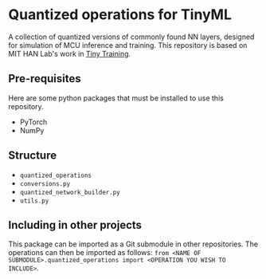 # Quantized operations for TinyML

A collection of quantized versions of commonly found NN layers, designed for simulation of MCU inference and training. This repository is based on MIT HAN Lab's work in [Tiny Training](https://github.com/mit-han-lab/tiny-training).

## Pre-requisites

Here are some python packages that must be installed to use this repository.

- PyTorch
- NumPy

## Structure

- `quantized_operations`
- `conversions.py`
- `quantized_network_builder.py`
- `utils.py`

## Including in other projects

This package can be imported as a Git submodule in other repositories. The operations can then be imported as follows:
`from <NAME OF SUBMODULE>.quantized_operations import <OPERATION YOU WISH TO INCLUDE>`.